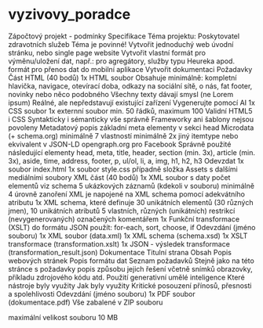 # vyzivovy_poradce
Zápočtový projekt - podmínky
Specifikace
Téma projektu: Poskytovatel zdravotních služeb
Téma je povinné!
Vytvořit jednoduchý web 
úvodní stránku, nebo
single page website
Vytvořit vlastní formát pro výměnu/uložení dat, např.:
pro agregátory, služby typu Heureka apod.
formát pro přenos dat do mobilní aplikace
Vytvořit dokumentaci
Požadavky
Část HTML (40 bodů)
1x HTML soubor
Obsahuje minimálně: kompletní hlavička, navigace, otevírací doba, odkazy na sociální sítě, o nás, fat footer, novinky nebo něco podobného
Všechny texty dávají smysl (ne Lorem ipsum)
Reálné, ale nepředstavují existující zařízení
Vygenerujte pomocí AI
1x CSS soubor
1x externní soubor
min. 50 řádků, maximum 100
Validní HTML5 i CSS
Syntakticky i sémanticky vše správně
Frameworky ani šablony nejsou povoleny
Metadatový popis
základní meta elementy v sekci head
Microdata (+ schema.org)
minimálně 7 vlastností
minimálně 2x jiný itemtype
nebo ekvivalent v JSON-LD
opengraph.org pro Facebook
Správně použité následující elementy
head, meta, title, header, section (min. 3x), article (min. 3x), aside, time, address, footer, p, ul/ol, li, a, img, h1, h2, h3
Odevzdat
1x soubor index.html 
1x soubor style.css
případně složka Assets s dalšími mediálními soubory
XML část (40 bodů)
1x XML soubor s daty 
počet elementů viz schema
5 ukázkových záznamů (kdekoli v souboru)
minimálně 4 úrovně zanoření
XML je napojené na XML schema pomocí adekvátního atributu
1x XML schema, které definuje
30 unikátních elementů (30 různých jmen),
10 unikátních atributů
5 vlastních, různých (unikátních) restrikcí (nevygenerovaných)
označených komentářem
1x Funkční transformace (XSLT) do formátu JSON
použít: for-each, sort, choose, if
Odevzdání (jméno souboru)
1x XML soubor (data.xml)
1x XML schema (schema.xsd)
1x XSLT transformace (transformation.xslt)
1x JSON - výsledek transformace (transformation_result.json)
Dokumentace
Titulní strana
Obsah
Popis webových stránek
Popis formátu dat
Seznam požadavků
Stejně jako na této stránce s požadavky
popis způsobu jejich řešení
včetně snímků obrazovky, příkladu zdrojového kódu atd.
Použití generativní umělé inteligence
Které nástroje byly využity
Jak byly využity
Kritické posouzení přínosů, přesnosti a spolehlivosti
Odevzdání (jméno souboru)
1x PDF soubor (dokumentace.pdf)
Vše zabalené v ZIP souboru

maximální velikost souboru 10 MB